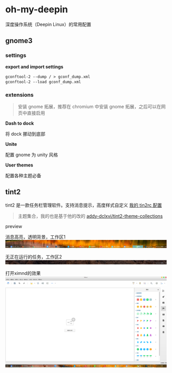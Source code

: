 # oh-my-deepin
深度操作系统（Deepin Linux）的常用配置

## gnome3

### settings

**export and import settings**

```shell
gconftool-2 --dump / > gconf_dump.xml
gconftool-2 --load gconf_dump.xml
```


### extensions

> 安装 gnome 拓展，推荐在 chromium 中安装 gnome 拓展，之后可以在网页中直接启用

**Dash to dock**

将 dock 挪动到底部

**Unite**

配置 gnome 为 unity 风格

**User themes**

配置各种主题必备


## tint2

tint2 是一款任务栏管理软件。支持消息提示，高度样式自定义 [我的 tin2rc 配置](https://github.com/rovast/oh-my-deepin/blob/master/tint2/tint2rc)

> 主题集合，我的也是基于他的改的 [addy-dclxvi/tint2-theme-collections](https://github.com/addy-dclxvi/tint2-theme-collections)

preview

消息高亮，透明背景，工作区1
![preview-tint3-png](https://raw.githubusercontent.com/rovast/rovast-github-assets/master/images/tint2_3.png) <br />

无正在运行的任务，工作区2
![preview-tint2-png](https://raw.githubusercontent.com/rovast/rovast-github-assets/master/images/tint2_2.png) <br />

打开ximnd的效果
![preview-tint-png](https://raw.githubusercontent.com/rovast/rovast-github-assets/master/images/tint2.png) <br />